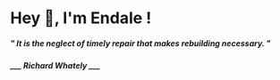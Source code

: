 <h1 title="head"> Hey 👋, I'm Endale !</h1>

**<h5><i>" It is the neglect of timely repair that makes rebuilding necessary. "</i></h5>**

*<b>___ Richard Whately ___</b>*
